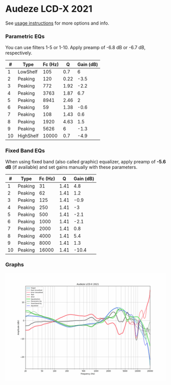 # Audeze LCD-X 2021
See [usage instructions](https://github.com/jaakkopasanen/AutoEq#usage) for more options and info.

### Parametric EQs
You can use filters 1-5 or 1-10. Apply preamp of -6.8 dB or -6.7 dB, respectively.

|   # | Type      |   Fc (Hz) |    Q |   Gain (dB) |
|-----|-----------|-----------|------|-------------|
|   1 | LowShelf  |       105 | 0.7  |         6   |
|   2 | Peaking   |       120 | 0.22 |        -3.5 |
|   3 | Peaking   |       772 | 1.92 |        -2.2 |
|   4 | Peaking   |      3763 | 1.87 |         6.7 |
|   5 | Peaking   |      8941 | 2.46 |         2   |
|   6 | Peaking   |        59 | 1.38 |        -0.6 |
|   7 | Peaking   |       108 | 1.43 |         0.6 |
|   8 | Peaking   |      1920 | 4.63 |         1.5 |
|   9 | Peaking   |      5626 | 6    |        -1.3 |
|  10 | HighShelf |     10000 | 0.7  |        -4.9 |

### Fixed Band EQs
When using fixed band (also called graphic) equalizer, apply preamp of **-5.6 dB** (if available) and set gains manually with these parameters.

|   # | Type    |   Fc (Hz) |    Q |   Gain (dB) |
|-----|---------|-----------|------|-------------|
|   1 | Peaking |        31 | 1.41 |         4.8 |
|   2 | Peaking |        62 | 1.41 |         1.2 |
|   3 | Peaking |       125 | 1.41 |        -0.9 |
|   4 | Peaking |       250 | 1.41 |        -3   |
|   5 | Peaking |       500 | 1.41 |        -2.1 |
|   6 | Peaking |      1000 | 1.41 |        -2.1 |
|   7 | Peaking |      2000 | 1.41 |         0.8 |
|   8 | Peaking |      4000 | 1.41 |         5.4 |
|   9 | Peaking |      8000 | 1.41 |         1.3 |
|  10 | Peaking |     16000 | 1.41 |       -10.4 |

### Graphs
![](./Audeze%20LCD-X%202021.png)
